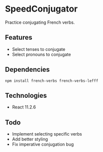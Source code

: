 # SpeedConjugator

Practice conjugating French verbs.

## Features

* Select tenses to conjugate
* Select pronouns to conjugate 

## Dependencies

`
npm install french-verbs french-verbs-lefff
`

## Technologies

* React 11.2.6

## Todo

* Implement selecting specific verbs
* Add better styling
* Fix imperative conjugation bug